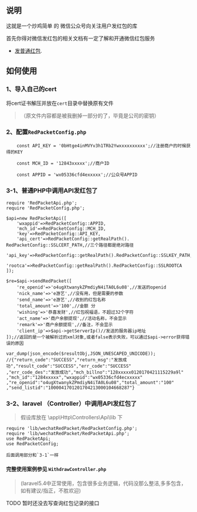 
## 说明

这就是一个炒鸡简单 的 微信公众号向关注用户发红包的库

首先你得对微信发红包的相关文档有一定了解和开通微信红包服务
- [发普通红包](https://pay.weixin.qq.com/wiki/doc/api/tools/cash_coupon.php?chapter=13_4&index=3).

## 如何使用

### 1、导入自己的cert
将cert证书解压并放在`cert`目录中替换原有文件

>（原文件内容都是被我删掉一部分的了，毕竟是公司的密钥）

### 2、配置`RedPacketConfig.php`
```
    const API_KEY = '0bHtge4inMVYv3h1TRb2Ywxxxxxxxxxx';//注册商户的时候获得的KEY

    const MCH_ID = '12843xxxxx';//商户ID

    const APPID = 'wx05336cfd4exxxxx';//公众号APPID
```

### 3-1、普通PHP中调用API发红包了
```
require 'RedPacketApi.php';
require 'RedPacketConfig.php';

$api=new RedPacketApi([
    'wxappid'=>RedPacketConfig::APPID,
    'mch_id'=>RedPacketConfig::MCH_ID,
    'key'=>RedPacketConfig::API_KEY,
    'api_cert'=>RedPacketConfig::getRealPath(). RedPacketConfig::SSLCERT_PATH,//三个路径都是绝对路径
    'api_key'=>RedPacketConfig::getRealPath().RedPacketConfig::SSLKEY_PATH,
    'rootca'=>RedPacketConfig::getRealPath().RedPacketConfig::SSLROOTCA
]);

$re=$api->sendRedPacket([
    're_openid'=>'o4ugXtwanykZPmdiyN4iTA0L6u08',//发送的openid
    'nick_name'=>'e游艺',//没有用，但是需要的参数
    'send_name'=>'e游艺',//收到的红包名称
    'total_amount'=>'100',//金额 分
    'wishing'=>'恭喜发财',//红包祝福语，不超过32个字符
    'act_name'=>'商户余额提现',//活动名称，不会显示
    'remark'=>'商户余额提现',//备注，不会显示
    'client_ip'=>$api->getServerIp()//发送的服务器ip地址
]);//返回的是一个被解析过的xml对象,或者false表示失败，可以通过$api->error获得错误的原因

var_dump(json_encode($resultObj,JSON_UNESCAPED_UNICODE));
//{"return_code":"SUCCESS","return_msg":"发放成功","result_code":"SUCCESS","err_code":"SUCCESS"
,"err_code_des":"发放成功","mch_billno":"128xxxxx0120170421115229a9l"
,"mch_id":"1284xxxxx","wxappid":"wx05336cfd4ecxxxxx"
,"re_openid":"o4ugXtwanykZPmdiyN4iTA0L6u08","total_amount":"100"
,"send_listid":"1000041701201704213000104668287"}

```

### 3-2、laravel （Controller）中调用API发红包了
>假设库放在 \app\Http\Controllers\Api\lib 下
```
require 'lib/wechatRedPacket/RedPacketConfig.php';
require 'lib/wechatRedPacket/RedPacketApi.php';
use RedPacketApi;
use RedPacketConfig;

后面调用部分和`3-1`一样
```

#### 完整使用案例参见 `WithdrawController.php` 
> (laravel5.4中正常使用，包含很多业务逻辑，代码没那么整洁,多多包含，如有建议/指正，不胜欢迎)

TODO 暂时还没去写查询红包记录的接口

